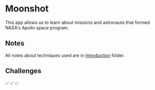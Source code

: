 # Moonshot

This app allows us to learn about missions and astronauts that formed NASA's Apollo space program.

## Notes

All notes about techniques used are in [Introduction](https://github.com/Sangsom/100-Days-of-SwiftUI/tree/master/Project6%20-%20iExpense/Introduction) folder.

## Challenges

✅
✅
✅
